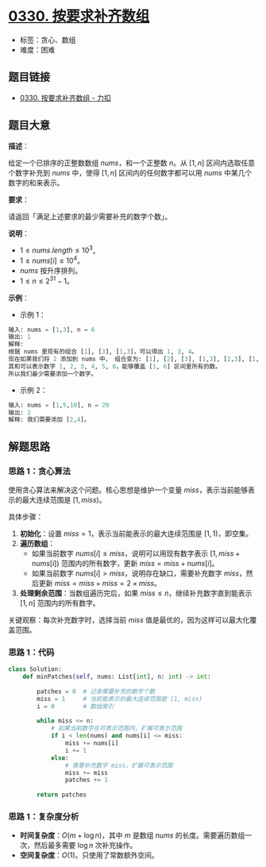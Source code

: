 # [0330. 按要求补齐数组](https://leetcode.cn/problems/patching-array/)

- 标签：贪心、数组
- 难度：困难

## 题目链接

- [0330. 按要求补齐数组 - 力扣](https://leetcode.cn/problems/patching-array/)

## 题目大意

**描述**：

给定一个已排序的正整数数组 $nums$，和一个正整数 $n$。从 $[1, n]$ 区间内选取任意个数字补充到 $nums$ 中，使得 $[1, n]$ 区间内的任何数字都可以用 $nums$ 中某几个数字的和来表示。

**要求**：

请返回「满足上述要求的最少需要补充的数字个数」。

**说明**：

- $1 \le nums.length \le 10^{3}$。
- $1 \le nums[i] \le 10^{4}$。
- $nums$ 按升序排列。
- $1 \le n \le 2^{31} - 1$。

**示例**：

- 示例 1：

```python
输入: nums = [1,3], n = 6
输出: 1 
解释:
根据 nums 里现有的组合 [1], [3], [1,3]，可以得出 1, 3, 4。
现在如果我们将 2 添加到 nums 中， 组合变为: [1], [2], [3], [1,3], [2,3], [1,2,3]。
其和可以表示数字 1, 2, 3, 4, 5, 6，能够覆盖 [1, 6] 区间里所有的数。
所以我们最少需要添加一个数字。
```

- 示例 2：

```python
输入: nums = [1,5,10], n = 20
输出: 2
解释: 我们需要添加 [2,4]。
```

## 解题思路

### 思路 1：贪心算法

使用贪心算法来解决这个问题。核心思想是维护一个变量 $miss$，表示当前能够表示的最大连续范围是 $[1, miss)$。

具体步骤：

1. **初始化**：设置 $miss = 1$，表示当前能表示的最大连续范围是 $[1, 1)$，即空集。
2. **遍历数组**：
   - 如果当前数字 $nums[i] \le miss$，说明可以用现有数字表示 $[1, miss + nums[i])$ 范围内的所有数字，更新 $miss = miss + nums[i]$。
   - 如果当前数字 $nums[i] > miss$，说明存在缺口，需要补充数字 $miss$，然后更新 $miss = miss + miss = 2 \times miss$。
3. **处理剩余范围**：当数组遍历完后，如果 $miss \le n$，继续补充数字直到能表示 $[1, n]$ 范围内的所有数字。

关键观察：每次补充数字时，选择当前 $miss$ 值是最优的，因为这样可以最大化覆盖范围。

### 思路 1：代码

```python
class Solution:
    def minPatches(self, nums: List[int], n: int) -> int:
        
        patches = 0  # 记录需要补充的数字个数
        miss = 1     # 当前能表示的最大连续范围是 [1, miss)
        i = 0        # 数组索引
        
        while miss <= n:
            # 如果当前数字在可表示范围内，扩展可表示范围
            if i < len(nums) and nums[i] <= miss:
                miss += nums[i]
                i += 1
            else:
                # 需要补充数字 miss，扩展可表示范围
                miss += miss
                patches += 1
        
        return patches
```

### 思路 1：复杂度分析

- **时间复杂度**：$O(m + \log n)$，其中 $m$ 是数组 $nums$ 的长度。需要遍历数组一次，然后最多需要 $\log n$ 次补充操作。
- **空间复杂度**：$O(1)$。只使用了常数额外空间。
